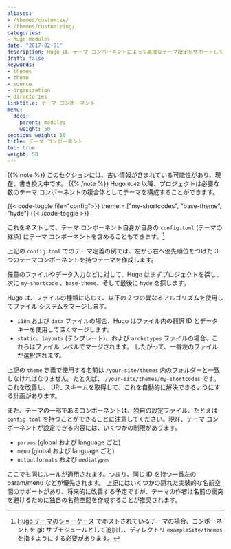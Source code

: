```yaml
---
aliases:
- /themes/customize/
- /themes/customizing/
categories:
- hugo modules
date: "2017-02-01"
description: Hugo は、テーマ コンポーネントによって高度なテーマ設定をサポートしています。
draft: false
keywords:
- themes
- theme
- source
- organization
- directories
linktitle: テーマ コンポーネント
menu:
  docs:
    parent: modules
    weight: 50
sections_weight: 50
title: テーマ コンポーネント
toc: true
weight: 50
---
```


{{% note %}}
このセクションには、古い情報が含まれている可能性があり、現在、書き換え中です。
{{% /note %}}
Hugo `0.42` 以降、プロジェクトは必要な数のテーマ コンポーネントの複合体としてテーマを構成することができます。

{{< code-toggle file="config">}}
theme = ["my-shortcodes", "base-theme", "hyde"]
{{< /code-toggle >}}

これをネストして、テーマ コンポーネント自身が自身の `config.toml` (テーマの継承) にテーマ コンポーネントを含めることもできます。[^1]

上記の `config.toml` でのテーマ定義の例では、左から右へ優先順位をつけた 3 つのテーマコンポーネントを持つテーマを作成します。

任意のファイルやデータ入力などに対して、Hugo はまずプロジェクトを探し、次に `my-shortcode` 、`base-theme`、そして最後に `hyde` を探します。

Hugo は、ファイルの種類に応じて、以下の 2 つの異なるアルゴリズムを使用してファイル システムをマージします。

* `i18n` および `data` ファイルの場合、Hugo はファイル内の翻訳 ID とデータ キーを使用して深くマージします。
* `static`、`layouts` (テンプレート)、および `archetypes` ファイルの場合、これらはファイル レベルでマージされます。 したがって、一番左のファイルが選択されます。

上記の `theme` 定義で使用する名前は `/your-site/themes` 内のフォルダーと一致しなければなりません。たとえば、 `/your-site/themes/my-shortcodes` です。これを改善し、 URL スキームを取得して、これを自動的に解決できるようにする計画があります。

また、テーマの一部であるコンポーネントは、独自の設定ファイル、たとえば `config.toml` を持つことができることに注意してください。現在、テーマ コンポーネントが設定できる内容には、いくつかの制限があります。

* `params` (global および language ごと)
* `menu` (global および language ごと)
* `outputformats` および `mediatypes`

ここでも同じルールが適用されます。つまり、同じ ID を持つ一番左の param/menu などが優先されます。 上記にはいくつかの隠れた実験的な名前空間のサポートがあり、将来的に改善する予定ですが、テーマの作者は名前の衝突を避けるために独自の名前空間を作成することが推奨されます。

[^1]: [Hugo テーマのショーケース](https://themes.gohugo.io/) でホストされているテーマの場合、コンポーネントを git サブモジュールとして追加し、ディレクトリ `exampleSite/themes` を指すようにする必要があります。

